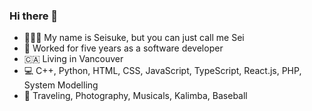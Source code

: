 ### Hi there 👋
- 🙍🏻‍♂️ My name is Seisuke, but you can just call me Sei
- 🏢 Worked for five years as a software developer
- 🇨🇦 Living in Vancouver
- 💻 C++, Python, HTML, CSS, JavaScript, TypeScript, React.js, PHP, System Modelling
- 🕺 Traveling, Photography, Musicals, Kalimba, Baseball
